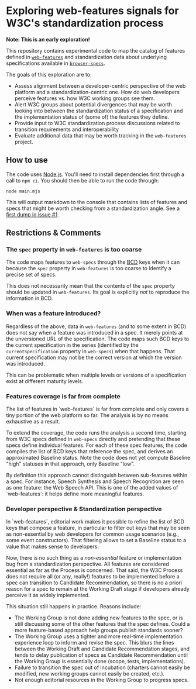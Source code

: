 # Exploring web-features signals for W3C's standardization process

**Note: This is an early exploration!**

This repository contains experimental code to map the catalog of features defined in [`web-features`](https://github.com/web-platform-dx/web-features?tab=readme-ov-file#web-features-exploring-the-set-of-interoperable-features-of-the-web-platform) and standardization data about underlying specifications available in [`browser-specs`](https://github.com/w3c/browser-specs/?tab=readme-ov-file#web-specifications).

The goals of this exploration are to:
- Assess alignment between a developer-centric perspective of the web platform and a standardization-centric one. How do web developers perceive features vs. how W3C working groups see them.
- Alert W3C groups about potential divergences that may be worth looking into between the standardization status of a specification and the implementation status of (some of) the features they define.
- Provide input to W3C standardization process discussions related to transition requirements and interoperability
- Evaluate additional data that may be worth tracking in the `web-features` project.


## How to use

The code uses [Node.js](https://nodejs.org/en/). You'll need to install dependencies first through a call to `npm ci`. You should then be able to run the code through:

```
node main.mjs
```

This will output markdown to the console that contains lists of features and specs that might be worth checking from a standardization angle. See a [first dump in issue #1](https://github.com/tidoust/web-features-standardization/issues/1).


## Restrictions & Comments

### The `spec` property in `web-features` is too coarse

The code maps features to `web-specs` through the [BCD](https://github.com/mdn/browser-compat-data?tab=readme-ov-file#mdnbrowser-compat-data) keys when it can because the `spec` property in `web-features` is too coarse to identify a precise set of specs.

This does not necessarily mean that the contents of the `spec` property should be updated in `web-features`. Its goal is explicitly *not* to reproduce the information in BCD.

### When was a feature introduced?

Regardless of the above, data in `web-features` (and to some extent in BCD) does not say when a feature was introduced in a spec. It merely points at the unversioned URL of the specification. The code maps such BCD keys to the current specification in the series (identified by the `currentSpecification` property in `web-specs`) when that happens. That current specification may not be the correct version at which the version was introduced.

This can be problematic when multiple levels or versions of a specification exist at different maturity levels.

### Features coverage is far from complete

The list of features in \`web-features\` is far from complete and only covers a tiny portion of the web platform so far. The analysis is by no means exhaustive as a result.

To extend the coverage, the code runs the analysis a second time, starting from W3C specs defined in `web-specs` directly and pretending that these specs define individual features. For each of these spec features, the code compiles the list of BCD keys that reference the spec, and derives an approximated Baseline status. Note the code does not yet compute Baseline "high" statuses in that approach, only Baseline "low".

By definition this approach cannot distinguish between sub-features within a spec. For instance, Speech Synthesis and Speech Recognition are seen as one feature: the Web Speech API. This is one of the added values of \`web-features\`: it helps define more meaningful features.

### Developer perspective & Standardization perspective

In \`web-features\`, editorial work makes it possible to refine the list of BCD keys that compose a feature, in particular to filter out keys that may be seen as non-essential by web developers for common usage scenarios (e.g., some event constructors). That filtering allows to set a Baseline status to a value that makes sense to developers.

Now, there is no such thing as a *non-essential* feature or implementation bug from a standardization perspective. All features are considered essential as far as the Process is concerned. That said, the W3C Process does not require all (or any, really!) features to be implemented before a spec can transition to Candidate Recommendation, so there is no a priori reason for a spec to remain at the Working Draft stage if developers already perceive it as widely implemented.

This situation still happens in practice. Reasons include:

- The Working Group is not done adding new features to the spec, or is still discussing some of the other features that the spec defines. Could a more feature-based approach help groups publish standards sooner?
- The Working Group uses a tighter and more real-time implementation experience loop to inform and revise the spec. This blurs the lines between the Working Draft and Candidate Recommendation stages, and tends to delay publication of specs as Candidate Recommendation until the Working Group is essentially done (scope, tests, implementations).
- Failure to transition the spec out of incubation (charters cannot easily be modified, new working groups cannot easily be created, etc.).
- Not enough editorial resources in the Working Group to progress specs.

